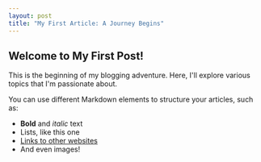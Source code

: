 ```yaml
---
layout: post
title: "My First Article: A Journey Begins"
---
```


## Welcome to My First Post!

This is the beginning of my blogging adventure. Here, I'll explore various topics that I'm passionate about.

You can use different Markdown elements to structure your articles, such as:

* **Bold** and *italic* text
* Lists, like this one
* [Links to other websites](https://www.google.com)
* And even images!

